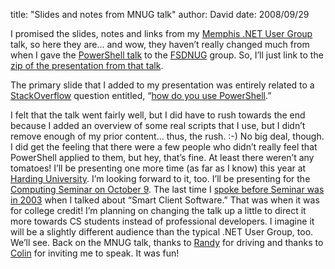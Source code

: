 
title: "Slides and notes from MNUG talk"
author: David
date: 2008/09/29

I promised the slides, notes and links from my [Memphis .NET User Group](http://mnug.net) talk, so here they are… and wow, they haven’t really changed much from when I gave the [PowerShell talk](http://www.mohundro.com/blog/2008/09/09/PowerShellFSDNUGPresentationWithSlidesAndNotes.aspx) to the [FSDNUG](http://fsdnug.org) group. So, I’ll just link to the [zip of the presentation from that talk](http://www.mohundro.com/blog/content/binary/2008-09-08-fsdnug-powershell-presentation.zip). 
 
 
 
 
 
 
 
 
 
The primary slide that I added to my presentation was entirely related to a [StackOverflow](http://stackoverflow.com/) question entitled, “[how do you use PowerShell](http://stackoverflow.com/questions/8722/how-do-you-use-powershell).” 
 
 
 
 
 
 
 
 
 
I felt that the talk went fairly well, but I did have to rush towards the end because I added an overview of some real scripts that I use, but I didn’t remove enough of my prior content… thus, the rush. :-)  No big deal, though. I did get the feeling that there were a few people who didn’t really feel that PowerShell applied to them, but hey, that’s fine. At least there weren’t any tomatoes! 
I’ll be presenting one more time (as far as I know) this year at [Harding University](http://www.harding.edu). I’m looking forward to it, too. I’ll be presenting for the [Computing Seminar on October 9](http://www.harding.edu/comp/calendar.html). The last time I [spoke before Seminar was in 2003](http://www.harding.edu/comp/compsem00s.html) when I talked about “Smart Client Software.” That was when it was for college credit! I’m planning on changing the talk up a little to direct it more towards CS students instead of professional developers. I imagine it will be a slightly different audience than the typical .NET User Group, too. We’ll see. 
Back on the MNUG talk, thanks to [Randy](http://www.mysoftwarestartup.com/) for driving and thanks to [Colin](http://www.colinneller.com/blog/) for inviting me to speak. It was fun!
